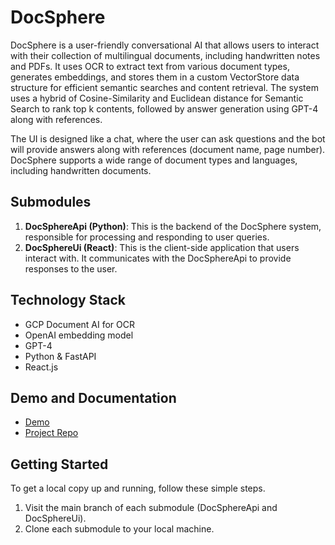 # DocSphere

DocSphere is a user-friendly conversational AI that allows users to interact with their collection of multilingual documents, including handwritten notes and PDFs. It uses OCR to extract text from various document types, generates embeddings, and stores them in a custom VectorStore data structure for efficient semantic searches and content retrieval. The system uses a hybrid of Cosine-Similarity and Euclidean distance for Semantic Search to rank top k contents, followed by answer generation using GPT-4 along with references.

The UI is designed like a chat, where the user can ask questions and the bot will provide answers along with references (document name, page number). DocSphere supports a wide range of document types and languages, including handwritten documents.

## Submodules

1. **DocSphereApi (Python)**: This is the backend of the DocSphere system, responsible for processing and responding to user queries.
2. **DocSphereUi (React)**: This is the client-side application that users interact with. It communicates with the DocSphereApi to provide responses to the user.

## Technology Stack

- GCP Document AI for OCR
- OpenAI embedding model
- GPT-4
- Python & FastAPI
- React.js

## Demo and Documentation

- [Demo](<insert demo link here>)
- [Project Repo](<insert project repo link here>)

## Getting Started

To get a local copy up and running, follow these simple steps.

1. Visit the main branch of each submodule (DocSphereApi and DocSphereUi).
2. Clone each submodule to your local machine.
